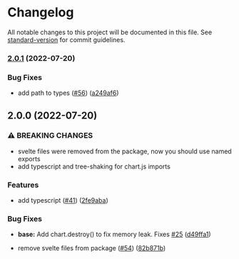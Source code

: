 # Changelog

All notable changes to this project will be documented in this file. See [standard-version](https://github.com/conventional-changelog/standard-version) for commit guidelines.

### [2.0.1](https://github.com/SauravKanchan/svelte-chartjs/compare/v2.0.0...v2.0.1) (2022-07-20)


### Bug Fixes

* add path to types ([#56](https://github.com/SauravKanchan/svelte-chartjs/issues/56)) ([a249af6](https://github.com/SauravKanchan/svelte-chartjs/commit/a249af66a58fb5c036430ec75016c7416f1ad6d2))

## 2.0.0 (2022-07-20)


### ⚠ BREAKING CHANGES

* svelte files were removed from the package, now you should use named exports
* add typescript and tree-shaking for chart.js imports

### Features

* add typescript ([#41](https://github.com/SauravKanchan/svelte-chartjs/issues/41)) ([2fe9aba](https://github.com/SauravKanchan/svelte-chartjs/commit/2fe9aba8d38372faee710e68746c5de20b27ba6e))


### Bug Fixes

* **base:** Add chart.destroy() to fix memory leak. Fixes [#25](https://github.com/SauravKanchan/svelte-chartjs/issues/25) ([d49ffa1](https://github.com/SauravKanchan/svelte-chartjs/commit/d49ffa1c015282bb0551e26a94341491a986981c))


* remove svelte files from package ([#54](https://github.com/SauravKanchan/svelte-chartjs/issues/54)) ([82b871b](https://github.com/SauravKanchan/svelte-chartjs/commit/82b871b1b54baa89a28c3e60256f85ed5aff7fed))
